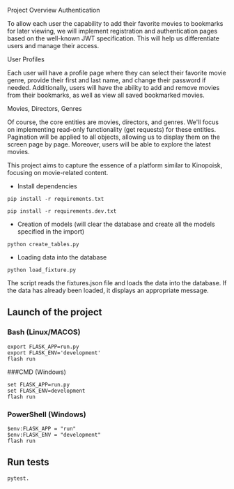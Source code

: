 Project Overview
Authentication

To allow each user the capability to add their favorite movies to bookmarks for later viewing, we will implement registration and authentication pages based on the well-known JWT specification. This will help us differentiate users and manage their access.

User Profiles

Each user will have a profile page where they can select their favorite movie genre, provide their first and last name, and change their password if needed. Additionally, users will have the ability to add and remove movies from their bookmarks, as well as view all saved bookmarked movies.

Movies, Directors, Genres

Of course, the core entities are movies, directors, and genres. We'll focus on implementing read-only functionality (get requests) for these entities. Pagination will be applied to all objects, allowing us to display them on the screen page by page. Moreover, users will be able to explore the latest movies.

This project aims to capture the essence of a platform similar to Kinopoisk, focusing on movie-related content.

- Install dependencies
```shell
pip install -r requirements.txt

pip install -r requirements.dev.txt
```

- Creation of models (will clear the database and create all the models specified in the import)
```shell
python create_tables.py
```

- Loading data into the database
```shell
python load_fixture.py
```
The script reads the fixtures.json file and loads the data into the database. If the data has already been loaded, it displays an appropriate message.

## Launch of the project

### Bash (Linux/MACOS)
```shell
export FLASK_APP=run.py
export FLASK_ENV='development'
flash run
```

###CMD (Windows)
```shell
set FLASK_APP=run.py
set FLASK_ENV=development
flash run
```

### PowerShell (Windows)
```shell
$env:FLASK_APP = "run"
$env:FLASK_ENV = "development"
flash run
```

## Run tests
```shell
pytest.
```
